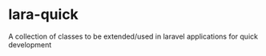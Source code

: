 # lara-quick
A collection of classes to be extended/used in laravel applications for quick development
